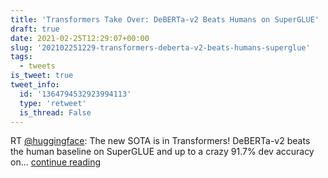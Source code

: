 ```yaml
---
title: 'Transformers Take Over: DeBERTa-v2 Beats Humans on SuperGLUE'
draft: true
date: 2021-02-25T12:29:07+00:00
slug: '202102251229-transformers-deberta-v2-beats-humans-superglue'
tags:
  - tweets
is_tweet: true
tweet_info:
  id: '1364794532923994113'
  type: 'retweet'
  is_thread: False
---
```




RT [@huggingface](https://x.com/huggingface): The new SOTA is in Transformers! DeBERTa-v2 beats the human baseline on SuperGLUE and up to a crazy 91.7% dev accuracy on… [continue reading](https://x.com/sytelus/status/1364794532923994113)
